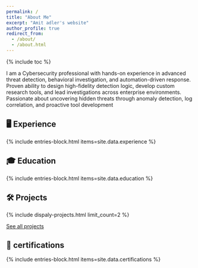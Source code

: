 ```yaml
---
permalink: /
title: "About Me"
excerpt: "Amit adler's website"
author_profile: true
redirect_from: 
  - /about/
  - /about.html
---
```


{% include toc %}

 I am a Cybersecurity professional with hands-on experience in advanced threat detection, behavioral investigation,
 and automation-driven response. Proven ability to design high-fidelity detection logic, develop custom
 research tools, and lead investigations across enterprise environments. Passionate about uncovering
 hidden threats through anomaly detection, log correlation, and proactive tool development


## 🖥️ Experience
{% include entries-block.html items=site.data.experience %}


## 🎓 Education
{% include entries-block.html items=site.data.education %}

## 🛠️ Projects
{% include dispaly-projects.html limit_count=2 %}

<div class="btn-container">
  <a href="/projects/" class="btn">See all projects</a>
</div>

## 📜 certifications
{% include entries-block.html items=site.data.certifications %}
